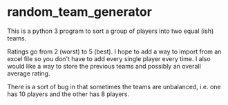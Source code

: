 # random_team_generator
This is a python 3 program to sort a group of players into two equal (ish) teams.

Ratings go from 2 (worst) to 5 (best). I hope to add a way to import from an excel file so you don't have to add every single player every time. I also would like a way to store the previous teams and possibly an overall average rating.

There is a sort of bug in that sometimes the teams are unbalanced, i.e. one has 10 players and the other has 8 players.
